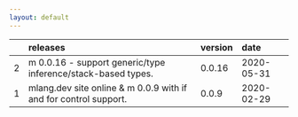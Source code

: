 ```yaml
---
layout: default
---
```



|   | releases                                                            | version |    date     |
|:--|:--------------------------------------------------------------------|:--------|:------------|
| 2 | m 0.0.16 - support generic/type inference/stack-based types.        | 0.0.16  | 2020-05-31  |
| 1 | mlang.dev site online & m 0.0.9 with if and for control support.    | 0.0.9   | 2020-02-29  |
